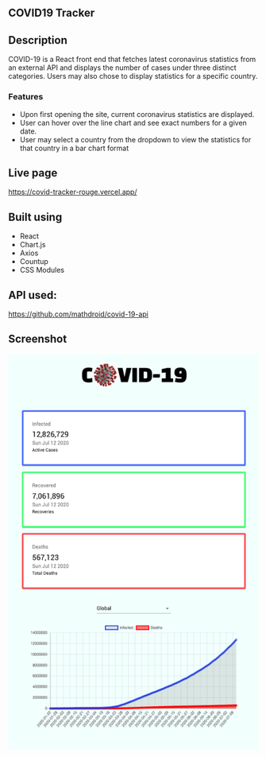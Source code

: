 ## COVID19 Tracker

## Description

COVID-19 is a React front end that fetches latest coronavirus statistics from an external API and displays the number of cases under three distinct categories. Users may also chose to display statistics for a specific country.

### Features

-  Upon first opening the site, current coronavirus statistics are displayed.
-  User can hover over the line chart and see exact numbers for a given date.
-  User may select a country from the dropdown to view the statistics for that country in a bar chart format

## Live page

https://covid-tracker-rouge.vercel.app/

## Built using

-  React
-  Chart.js
-  Axios
-  Countup
-  CSS Modules

## API used:

https://github.com/mathdroid/covid-19-api

## Screenshot

![Mobile](Screenshots/Mobile.png)
